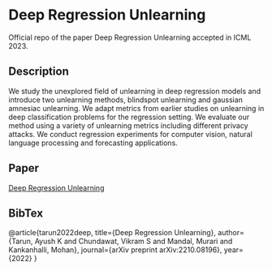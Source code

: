 # Deep Regression Unlearning
Official repo of the paper Deep Regression Unlearning accepted in ICML 2023.

## Description
We study the unexplored field of unlearning in deep regression models and introduce two unlearning methods, blindspot unlearning and gaussian amnesiac unlearning. We adapt metrics from earlier studies on unlearning in deep classification problems for the regression setting. We evaluate our method using a variety of unlearning metrics including different privacy attacks. We conduct regression experiments for computer vision, natural language processing and forecasting applications.

## Paper
[Deep Regression Unlearning](https://arxiv.org/pdf/2210.08196)

## BibTex
@article{tarun2022deep,
  title={Deep Regression Unlearning},
  author={Tarun, Ayush K and Chundawat, Vikram S and Mandal, Murari and Kankanhalli, Mohan},
  journal={arXiv preprint arXiv:2210.08196},
  year={2022}
}
